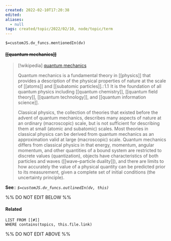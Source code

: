 ```yaml
---
created: 2022-02-10T17:20:38 
edited: 
aliases:
  - null
tags: created/topic/2022/02/10, node/topic/term
---
```

`$=customJS.dv_funcs.mentionedIn(dv)`

#### <s class="topic-title">[[quantum mechanics]]</s>

> [!wikipedia] [quantum mechanics](https://en.wikipedia.org/wiki/Quantum%20mechanics)
> 
> Quantum mechanics is a fundamental theory in [[physics]] that provides a description of the physical properties of nature at the scale of [[atoms]] and [[subatomic particles]].: 1.1  It is the foundation of all quantum physics including [[quantum chemistry]], [[quantum field theory]], [[quantum technology]], and [[quantum information science]].
> 
> Classical physics, the collection of theories that existed before the advent of quantum mechanics, describes many aspects of nature at an ordinary (macroscopic) scale, but is not sufficient for describing them at small (atomic and subatomic) scales. Most theories in classical physics can be derived from quantum mechanics as an approximation valid at large (macroscopic) scale. Quantum mechanics differs from classical physics in that energy, momentum, angular momentum, and other quantities of a bound system are restricted to discrete values (quantization), objects have characteristics of both particles and waves ([[wave–particle duality]]), and there are limits to how accurately the value of a physical quantity can be predicted prior to its measurement, given a complete set of initial conditions (the uncertainty principle).

**See**::
*`$=customJS.dv_funcs.outlinedIn(dv, this)`*

%% DO NOT EDIT BELOW %%

#### Related 

```dataview
LIST FROM [[#]]
WHERE contains(topics, this.file.link)
```
%% DO NOT EDIT ABOVE %%
